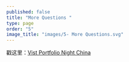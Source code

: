 ```yaml
---
published: false
title: "More Questions "
type: page
order: "5"
image_title: "images/5- More Questions.svg"
---
```


戳这里：[Vist Portfolio Night China]()